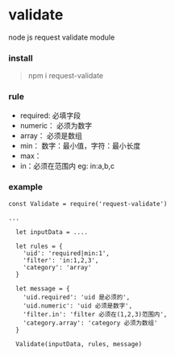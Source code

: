 # validate
node js request validate module

### install
> npm i request-validate

### rule
- required: 必填字段
- numeric： 必须为数字
- array： 必须是数组
- min： 数字：最小值，字符：最小长度
- max： 
- in：必须在范围内  eg:   in:a,b,c
    
### example
```
const Validate = require('request-validate')

...

  let inputData = ....

  let rules = {
    'uid': 'required|min:1',
    'filter': 'in:1,2,3',
    'category': 'array'
  }

  let message = {
    'uid.required': 'uid 是必须的',
    'uid.numeric': 'uid 必须是数字',
    'filter.in': 'filter 必须在(1,2,3)范围内',
    'category.array': 'category 必须为数组'
  }

  Validate(inputData, rules, message)

```
